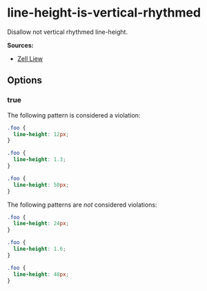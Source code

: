 # line-height-is-vertical-rhythmed

Disallow not vertical rhythmed line-height.

**Sources:**

- [Zell Liew](https://zellwk.com/blog/why-vertical-rhythms/)

## Options

### true

The following pattern is considered a violation:

```css
.foo {
  line-height: 12px;
}
```

```css
.foo {
  line-height: 1.3;
}
```

```css
.foo {
  line-height: 50px;
}
```

The following patterns are _not_ considered violations:

```css
.foo {
  line-height: 24px;
}
```

```css
.foo {
  line-height: 1.6;
}
```

```css
.foo {
  line-height: 48px;
}
```
